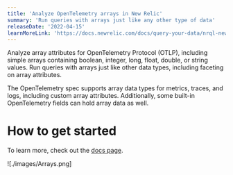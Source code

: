 ```yaml
---
title: 'Analyze OpenTelemetry arrays in New Relic'
summary: 'Run queries with arrays just like any other type of data'
releaseDate: '2022-04-15'
learnMoreLink: 'https://docs.newrelic.com/docs/query-your-data/nrql-new-relic-query-language/get-started/arrays-in-nrql/' 
---
```


Analyze array attributes for OpenTelemetry Protocol (OTLP), including simple arrays containing boolean, integer, long, float, double, or string values. Run queries with arrays just like other data types, including faceting on array attributes.

The OpenTelemetry spec supports array data types for metrics, traces, and logs, including custom array attributes. Additionally, some built-in OpenTelemetry fields can hold array data as well.

# How to get started
To learn more, check out the [docs page](https://docs.newrelic.com/docs/query-your-data/nrql-new-relic-query-language/get-started/arrays-in-nrql/).

![./images/Arrays.png]